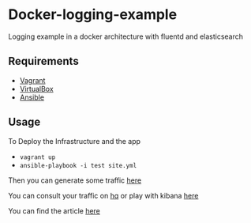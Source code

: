 Docker-logging-example
======================

Logging example in a docker architecture with fluentd and elasticsearch

Requirements
------------

 * [Vagrant](https://www.vagrantup.com/)
 * [VirtualBox](https://www.virtualbox.org/)
 * [Ansible](http://www.ansible.com/)


Usage
-----

To Deploy the Infrastructure and the app

 * `vagrant up`
 * `ansible-playbook -i test site.yml`


Then you can generate some traffic [here](http://192.168.56.45)

You can consult your traffic on [hq](http://192.168.56.46:9200/_plugin/hq) or play with kibana [here](http://192.168.56.46:5601/app/kibana)


You can find the article [here](article.md)
